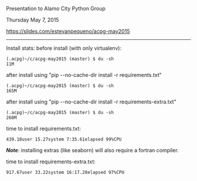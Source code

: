 Presentation to Alamo City Python Group

Thursday May 7, 2015

https://slides.com/estevanpequeno/acpg-may2015

---

Install stats:
before install (with only virtualenv):
```
(.acpg)~/c/acpg-may2015 (master) $ du -sh
11M
```

after install using "pip --no-cache-dir install -r requirements.txt"
```
(.acpg)~/c/acpg-may2015 (master) $ du -sh
165M
```

after install using "pip --no-cache-dir install -r requirements-extra.txt"
```
(.acpg)~/c/acpg-may2015 (master) $ du -sh
268M
```

time to install requirements.txt: 
```
439.18user 15.27system 7:35.61elapsed 99%CPU
```

***Note***: installing extras (like seaborn) will also require a fortran compiler.

time to install requirements-extra.txt: 
```
917.67user 33.22system 16:17.28elapsed 97%CPU
```
